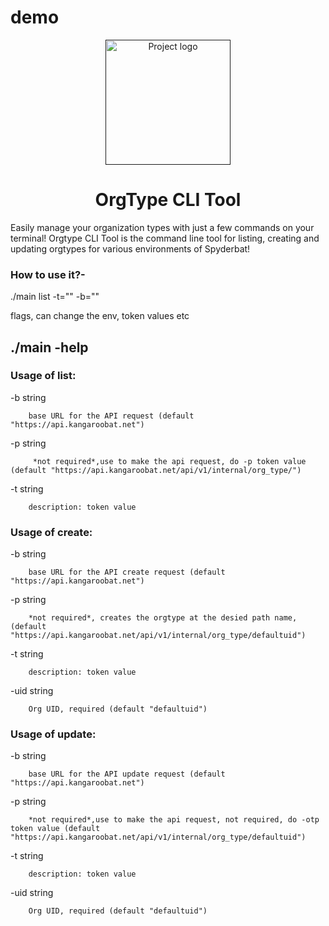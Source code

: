 # demo

<p align="center">
  <a href="" rel="noopener">
 <img width=200px height=200px src="https://i.imgur.com/nkMr2fl.png" alt="Project logo"></a>
</p>

<h1 align="center">OrgType CLI Tool</h1>

Easily manage your organization types with just a few commands on your terminal! Orgtype CLI Tool is the command line tool for listing, creating and updating orgtypes for various environments of Spyderbat!

### How to use it?- 

./main list -t="" -b=""

flags, can change the env, token values etc


## ./main -help

### Usage of list:
  -b string
  
        base URL for the API request (default "https://api.kangaroobat.net")
  -p string
  
         *not required*,use to make the api request, do -p token value (default "https://api.kangaroobat.net/api/v1/internal/org_type/")
  -t string
  
        description: token value

### Usage of create:

  -b string
  
        base URL for the API create request (default "https://api.kangaroobat.net")
  -p string
  
        *not required*, creates the orgtype at the desied path name,  (default "https://api.kangaroobat.net/api/v1/internal/org_type/defaultuid")
  -t string
  
        description: token value
  -uid string
  
        Org UID, required (default "defaultuid")

### Usage of update:
  -b string
  
        base URL for the API update request (default "https://api.kangaroobat.net")
  -p string
  
        *not required*,use to make the api request, not required, do -otp token value (default "https://api.kangaroobat.net/api/v1/internal/org_type/defaultuid")
  -t string
  
        description: token value
  -uid string
  
        Org UID, required (default "defaultuid")
